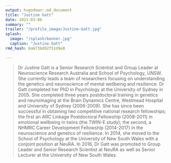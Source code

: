 ```yaml
---
output: hugodown::md_document
title: "Justine Gatt"
date: 2021-03-06
summary: ""
trailer: "/profile_image/Justine-Gatt.jpg"
splash:
  image: "/splash/banner.jpg"
  caption: "Justine Gatt"
rmd_hash: 6a673bd92f51d9e8

---
```


> Dr Justine Gatt is a Senior Research Scientist and Group Leader at Neuroscience Research Australia and School of Psychology, UNSW. She currently leads a team of researchers focusing on understanding the genetics and neuroscience of mental wellbeing and resilience. Dr Gatt completed her PhD in Psychology at the University of Sydney in 2005. She completed three years postdoctoral training in genetics and neuroimaging at the Brain Dynamics Centre, Westmead Hospital and University of Sydney (2006-2009). She has since been successful in obtaining two competitive national research fellowships; the first an ARC Linkage Postdoctoral Fellowship (2008-2011) in emotional wellbeing in twins (the TWIN-E study); the second, a NHMRC Career Development Fellowship (2014-2017) in the neuroscience and genetics of resilience. In 2014, she moved to the School of Psychology at the University of New South Wales with a conjoint position at NeuRA. In 2016, Dr Gatt was promoted to Group Leader and Senior Research Scientist at NeuRA as well as Senior Lecturer at the University of New South Wales.

